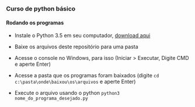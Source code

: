 ### Curso de python básico

#### Rodando os programas

- Instale o Python 3.5 em seu computador, [download aqui](https://www.python.org/downloads/)

- Baixe os arquivos deste repositório para uma pasta

- Acesse o console no Windows, para isso (Iniciar > Executar, Digite CMD e aperte Enter)

- Acesse a pasta que os programas foram baixados (digite `cd c:\pasta\onde\baixou\os\arquivos` e aperte Enter)

- Execute o arquivo usando o python `python3 nome_do_programa_desejado.py`
